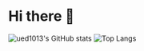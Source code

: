 # Hi there 👋

![ued1013's GitHub stats](https://github-readme-stats.vercel.app/api?username=ued1013&theme=vue-dark&show_icons=true)
![Top Langs](https://github-readme-stats.vercel.app/api/top-langs/?username=ued1013&theme=vue-dark&show_icons=true&layout=compact)

<!--
**ued1013/ued1013** is a ✨ _special_ ✨ repository because its `README.md` (this file) appears on your GitHub profile.

Here are some ideas to get you started:

- 🔭 I’m currently working on ...
- 🌱 I’m currently learning ...
- 👯 I’m looking to collaborate on ...
- 🤔 I’m looking for help with ...
- 💬 Ask me about ...
- 📫 How to reach me: ...
- 😄 Pronouns: ...
- ⚡ Fun fact: ...
-->
